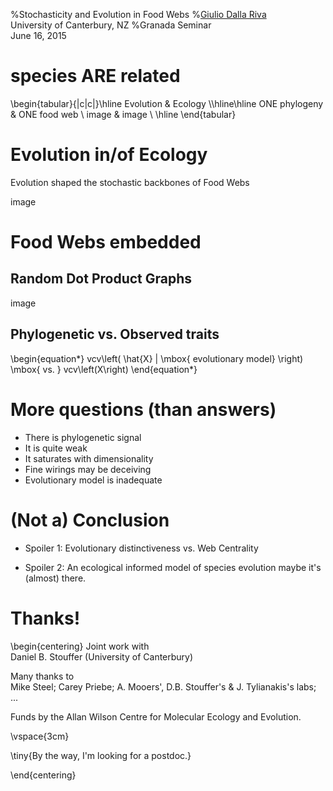 %Stochasticity and Evolution in Food Webs
%[Giulio Dalla Riva](http://gvdr.github.io) \
 University of Canterbury, NZ
%Granada Seminar <br/> June 16, 2015


# species ARE related
\begin{tabular}{|c|c|}\hline
Evolution & Ecology \\\hline\hline
ONE phylogeny & ONE food web \\
image & image \\ \hline
\end{tabular}

# Evolution in/of Ecology

Evolution shaped the stochastic backbones of Food Webs

image

# Food Webs embedded

## Random Dot Product Graphs

image

## Phylogenetic vs. Observed traits

\begin{equation*}
vcv\left( \hat{X} | \mbox{ evolutionary model} \right) \mbox{ vs. } vcv\left(X\right)
\end{equation*}

# More questions (than answers)

* There is phylogenetic signal
* It is quite weak
* It saturates with dimensionality
* Fine wirings may be deceiving
* Evolutionary model is inadequate

# (Not a) Conclusion

* Spoiler 1: Evolutionary distinctiveness vs. Web Centrality

* Spoiler 2: An ecological informed model of species evolution maybe it's (almost) there.

# Thanks!
\begin{centering}
Joint work with  
Daniel B. Stouffer (University of Canterbury)

Many thanks to  
Mike Steel; Carey Priebe; A. Mooers', D.B. Stouffer's \& J. Tylianakis's labs; ...

Funds by the Allan Wilson Centre for Molecular Ecology and Evolution.

\vspace{3cm}

\tiny{By the way, I'm looking for a postdoc.}

\end{centering}
